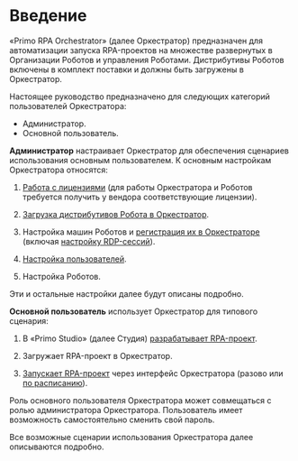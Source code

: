 # Введение

«Primo RPA Orchestrator» (далее Оркестратор) предназначен для автоматизации запуска RPA-проектов на множестве развернутых в Организации Роботов и управления Роботами. Дистрибутивы Роботов включены в комплект поставки и должны быть загружены в Оркестратор.

Настоящее руководство предназначено для следующих категорий пользователей Оркестратора:

* Администратор.
* Основной пользователь.

**Администратор** настраивает Оркестратор для обеспечения сценариев использования основным пользователем. К основным настройкам Оркестратора относятся:

1. [Работа с лицензиями](https://docs.primo-rpa.ru/primo-rpa/orchestrator/settings/licensing/new-license) (для работы Оркестратора и Роботов требуется получить у вендора соответствующие лицензии).

2. [Загрузка дистрибутивов Робота в Оркестратор](https://docs.primo-rpa.ru/primo-rpa/orchestrator/settings/upload-robot).

3. Настройка машин Роботов и [регистрация их в Оркестраторе](https://docs.primo-rpa.ru/primo-rpa/orchestrator/settings/register-robot) (включая [настройку RDP-сессий](https://docs.primo-rpa.ru/primo-rpa/orchestrator/settings/register-rdp)).

4. [Настройка пользователей](https://docs.primo-rpa.ru/primo-rpa/orchestrator/settings/users).

5. Настройка Роботов.

Эти и остальные настройки далее будут описаны подробно.

**Основной пользователь** использует Оркестратор для типового сценария:

1. В «Primo Studio» (далее Студия) [разрабатывает RPA-проект](https://docs.primo-rpa.ru/primo-rpa/primo-studio/projects).

2. Загружает RPA-проект в Оркестратор.

3. [Запускает RPA-проект](https://docs.primo-rpa.ru/primo-rpa/orchestrator/basics/project-manual-start) через интерфейс Оркестратора (разово или [по расписанию](https://docs.primo-rpa.ru/primo-rpa/orchestrator/basics/tasks)).

Роль основного пользователя Оркестратора может совмещаться с ролью администратора Оркестратора. Пользователь имеет возможность самостоятельно сменить свой пароль.

Все возможные сценарии использования Оркестратора далее описываются подробно.

